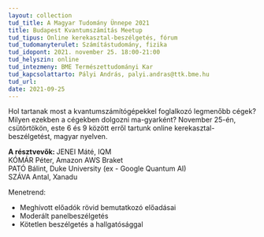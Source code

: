 ```yaml
---
layout: collection
tud_title: A Magyar Tudomány Ünnepe 2021
title: Budapest Kvantumszámítás Meetup 
tud_tipus: Online kerekasztal-beszélgetés, fórum
tud_tudomanyterulet: Számítástudomány, fizika
tud_idopont: 2021. november 25. 18:00-21:00
tud_helyszin: online
tud_intezmeny: BME Természettudományi Kar
tud_kapcsolattarto: Pályi András, palyi.andras@ttk.bme.hu
tud_url: 
date: 2021-09-25
---
```

Hol tartanak most a kvantumszámítógépekkel foglalkozó legmenőbb cégek? Milyen ezekben a cégekben dolgozni ma-gyarként? November 25-én, csütörtökön, este 6 és 9 között erről tartunk online kerekasztal-beszélgetést, magyar nyelven. 

<b>A résztvevők: </b>
JENEI Máté, IQM <br>
KÓMÁR Péter, Amazon AWS Braket <br>
PATÓ Bálint, Duke University (ex - Google Quantum AI) <br>
SZÁVA Antal, Xanadu

 Menetrend: <br>
- Meghívott előadók rövid bemutatkozó előadásai<br>
- Moderált panelbeszélgetés <br>
- Kötetlen beszélgetés a hallgatósággal

